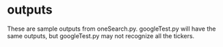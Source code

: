 # outputs
These are sample outputs from oneSearch.py. googleTest.py will have the same outputs, but googleTest.py may not recognize all the tickers.
